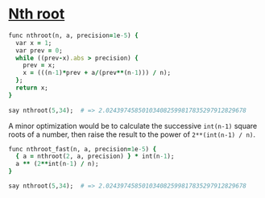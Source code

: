 [1]: http://rosettacode.org/wiki/Nth_root

# [Nth root][1]

```ruby
func nthroot(n, a, precision=1e-5) {
  var x = 1;
  var prev = 0;
  while ((prev-x).abs > precision) {
    prev = x;
    x = (((n-1)*prev + a/(prev**(n-1))) / n);
  };
  return x;
}
 
say nthroot(5,34);  # => 2.024397458501034082599817835297912829678
```

A minor optimization would be to calculate the successive `int(n-1)` square roots of a number, then raise the result to the power of `2**(int(n-1) / n)`.

```ruby
func nthroot_fast(n, a, precision=1e-5) {
  { a = nthroot(2, a, precision) } * int(n-1);
  a ** (2**int(n-1) / n);
}

say nthroot(5,34);  # => 2.024397458501034082599817835297912829678
```
